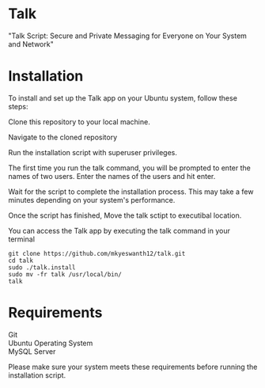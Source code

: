 # Talk
"Talk Script: Secure and Private Messaging for Everyone on Your System and Network"

# Installation
To install and set up the Talk app on your Ubuntu system, follow these steps:

Clone this repository to your local machine.

Navigate to the cloned repository

Run the installation script with superuser privileges.

The first time you run the talk command, you will be prompted to enter the names of two users. Enter the names of the users and hit enter.

Wait for the script to complete the installation process. This may take a few minutes depending on your system's performance.

Once the script has finished, 
Move the talk sctipt to executibal location.

You can access the Talk app by executing the talk command in your terminal

`git clone https://github.com/mkyeswanth12/talk.git` \
`cd talk` \
`sudo ./talk.install` \
`sudo mv -fr talk /usr/local/bin/` \
`talk`

# Requirements
Git \
Ubuntu Operating System \
MySQL Server 

Please make sure your system meets these requirements before running the installation script.
